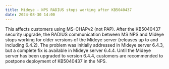 ```yaml
---
title: Mideye - NPS RADIUS stops working after KB5040437
date: 2024-08-30 14:00
---
```


This affects customers using MS-CHAPv2 (not PAP). After the KB5040437 security upgrade, the RADIUS communication between MS NPS and Mideye stops working for older versions of the Mideye server (releases up to and including 6.4.2). The problem was initially addressed in Mideye server 6.4.3, but a complete fix is available in Mideye server 6.4.4. Until the Mideye server has been upgraded to version 6.4.4, customers are recommended to postpone deployment of KB5040437 in the NPS.